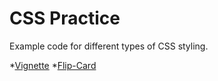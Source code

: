 # CSS Practice

Example code for different types of CSS styling.

*[Vignette](https://github.com/sharonay2015/CSS_practice/tree/master/vignette)
*[Flip-Card](https://github.com/sharonay2015/CSS_practice/tree/master/flip-card)
